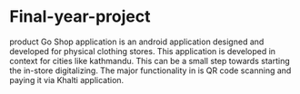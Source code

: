 # Final-year-project
product
Go Shop application is an android application designed and developed for physical clothing stores. 
This application is developed in context for cities like kathmandu.
This can be a small step towards starting the in-store digitalizing.
The major functionality in is QR code scanning and paying it via Khalti application.

